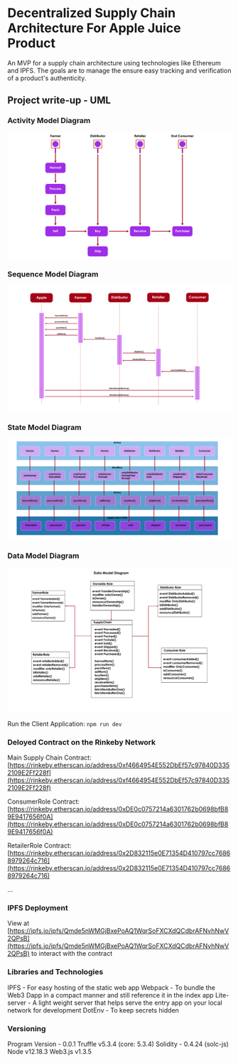# Decentralized Supply Chain Architecture For Apple Juice Product

An MVP for a supply chain architecture using technologies like Ethereum and IPFS. The goals are to manage the ensure easy tracking and verification of a product's authenticity.

## Project write-up - UML

### Activity Model Diagram

![Activity Model Diagram](UML-diagrams/activity-model-diagram.png)

### Sequence Model Diagram

![Sequence Model Diagram](UML-diagrams/sequence-model-diagram.png)

### State Model Diagram

![State Model Diagram](UML-diagrams/state-model-diagram.png)

### Data Model Diagram

![State Model Diagram](UML-diagrams/data-model-diagram.png)

Run the Client Application:
`npm run dev`

### Deloyed Contract on the Rinkeby Network

Main Supply Chain Contract: [https://rinkeby.etherscan.io/address/0xf4664954E552DbEf57c97840D3352109E2Ff228f](https://rinkeby.etherscan.io/address/0xf4664954E552DbEf57c97840D3352109E2Ff228f)

ConsumerRole Contract: [https://rinkeby.etherscan.io/address/0xDE0c0757214a6301762b0698bfB89E9417656f0A](https://rinkeby.etherscan.io/address/0xDE0c0757214a6301762b0698bfB89E9417656f0A)

RetailerRole Contract: [https://rinkeby.etherscan.io/address/0x2D832115e0E71354D410797cc76868979264c716](https://rinkeby.etherscan.io/address/0x2D832115e0E71354D410797cc76868979264c716)

...

### IPFS Deployment

View at [https://ipfs.io/ipfs/Qmde5nWMGjBxePoAQ1WqrSoFXCXdQCdbrAFNvhNwV2QPsB](https://ipfs.io/ipfs/Qmde5nWMGjBxePoAQ1WqrSoFXCXdQCdbrAFNvhNwV2QPsB) to interact with the contract

### Libraries and Technologies

IPFS - For easy hosting of the static web app
Webpack - To bundle the Web3 Dapp in a compact manner and still reference it in the index app
Lite-server - A light weight server that helps serve the entry app on your local network for development
DotEnv - To keep secrets hidden

### Versioning

Program Version - 0.0.1
Truffle v5.3.4 (core: 5.3.4)
Solidity - 0.4.24 (solc-js)
Node v12.18.3
Web3.js v1.3.5
